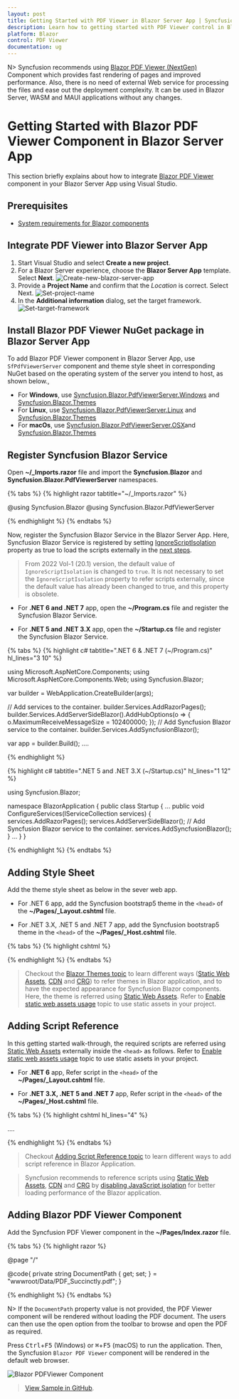 ```yaml
---
layout: post
title: Getting Started with PDF Viewer in Blazor Server App | Syncfusion
description: Learn how to getting started with PDF Viewer control in Blazor Server-side application. You can view and comment on PDFs in ease and also can fill fields.
platform: Blazor
control: PDF Viewer
documentation: ug
---
```


N> Syncfusion recommends using [Blazor PDF Viewer (NextGen)](https://blazor.syncfusion.com/documentation/pdfviewer-2/getting-started/server-side-application) Component which provides fast rendering of pages and improved performance. Also, there is no need of external Web service for processing the files and ease out the deployment complexity. It can be used in Blazor Server, WASM and MAUI applications without any changes.

# Getting Started with Blazor PDF Viewer Component in Blazor Server App

This section briefly explains about how to integrate [Blazor PDF Viewer](https://www.syncfusion.com/blazor-components/blazor-pdf-viewer) component in your Blazor Server App using Visual Studio.

## Prerequisites

* [System requirements for Blazor components](https://blazor.syncfusion.com/documentation/system-requirements)

## Integrate PDF Viewer into Blazor Server App

1. Start Visual Studio and select **Create a new project**.
2. For a Blazor Server experience, choose the **Blazor Server App** template. Select **Next**.
![Create-new-blazor-server-app](GettingStarted_images/start-window-create-new-project.png)
3. Provide a **Project Name** and confirm that the *Location* is correct. Select Next.
![Set-project-name](GettingStarted_images/Set-project-name.png)
4. In the **Additional information** dialog, set the target framework.
![Set-target-framework](GettingStarted_images/Additional_information.png)

## Install Blazor PDF Viewer NuGet package in Blazor Server App

To add Blazor PDF Viewer component in Blazor Server App, use `SfPdfViewerServer` component and theme style sheet in corresponding NuGet based on the operating system of the server you intend to host, as shown below.,
* For **Windows**, use [Syncfusion.Blazor.PdfViewerServer.Windows](https://www.nuget.org/packages/Syncfusion.Blazor.PdfViewerServer.Windows) and [Syncfusion.Blazor.Themes](https://www.nuget.org/packages/Syncfusion.Blazor.Themes/)
* For **Linux**, use [Syncfusion.Blazor.PdfViewerServer.Linux](https://www.nuget.org/packages/Syncfusion.Blazor.PdfViewerServer.Linux) and [Syncfusion.Blazor.Themes](https://www.nuget.org/packages/Syncfusion.Blazor.Themes/)
* For **macOs**, use [Syncfusion.Blazor.PdfViewerServer.OSX](https://www.nuget.org/packages/Syncfusion.Blazor.PdfViewerServer.OSX)and [Syncfusion.Blazor.Themes](https://www.nuget.org/packages/Syncfusion.Blazor.Themes/)

## Register Syncfusion Blazor Service

Open **~/_Imports.razor** file and import the **Syncfusion.Blazor** and **Syncfusion.Blazor.PdfViewerServer** namespaces.

{% tabs %}
{% highlight razor tabtitle="~/_Imports.razor" %}

@using Syncfusion.Blazor
@using Syncfusion.Blazor.PdfViewerServer

{% endhighlight %}
{% endtabs %}

Now, register the Syncfusion Blazor Service in the Blazor Server App. Here, Syncfusion Blazor Service is registered by setting [IgnoreScriptIsolation](https://help.syncfusion.com/cr/blazor/Syncfusion.Blazor.GlobalOptions.html#Syncfusion_Blazor_GlobalOptions_IgnoreScriptIsolation) property as true to load the scripts externally in the [next steps](#add-script-reference).

> From 2022 Vol-1 (20.1) version, the default value of `IgnoreScriptIsolation` is changed to `true`. It is not necessary to set the `IgnoreScriptIsolation` property to refer scripts externally, since the default value has already been changed to true, and this property is obsolete.

* For **.NET 6 and .NET 7** app, open the **~/Program.cs** file and register the Syncfusion Blazor Service.

* For **.NET 5 and .NET 3.X** app, open the **~/Startup.cs** file and register the Syncfusion Blazor Service.

{% tabs %}
{% highlight c# tabtitle=".NET 6 & .NET 7 (~/Program.cs)" hl_lines="3 10" %}

using Microsoft.AspNetCore.Components;
using Microsoft.AspNetCore.Components.Web;
using Syncfusion.Blazor;

var builder = WebApplication.CreateBuilder(args);

// Add services to the container.
builder.Services.AddRazorPages();
builder.Services.AddServerSideBlazor().AddHubOptions(o => { o.MaximumReceiveMessageSize = 102400000; });
// Add Syncfusion Blazor service to the container.
builder.Services.AddSyncfusionBlazor();

var app = builder.Build();
....

{% endhighlight %}

{% highlight c# tabtitle=".NET 5 and .NET 3.X (~/Startup.cs)" hl_lines="1 12" %}

using Syncfusion.Blazor;

namespace BlazorApplication
{
    public class Startup
    {
        ...
        public void ConfigureServices(IServiceCollection services)
        {
            services.AddRazorPages();
            services.AddServerSideBlazor();
            // Add Syncfusion Blazor service to the container.
            services.AddSyncfusionBlazor();
        }
        ...
    }
}

{% endhighlight %}
{% endtabs %}

## Adding Style Sheet

Add the theme style sheet as below in the sever web app.

* For .NET 6 app, add the Syncfusion bootstrap5 theme in the `<head>` of the **~/Pages/_Layout.cshtml** file.

* For .NET 3.X, .NET 5 and .NET 7 app, add the Syncfusion bootstrap5 theme in the `<head>` of the **~/Pages/_Host.cshtml** file.

{% tabs %}
{% highlight cshtml %}

<head>
    <!-- Syncfusion Blazor PDF Viewer controls theme style sheet -->
    <link href="_content/Syncfusion.Blazor.Themes/bootstrap5.css" rel="stylesheet" />
</head>

{% endhighlight %}
{% endtabs %}

> Checkout the [Blazor Themes topic](https://blazor.syncfusion.com/documentation/appearance/themes) to learn different ways ([Static Web Assets](https://blazor.syncfusion.com/documentation/appearance/themes#static-web-assets), [CDN](https://blazor.syncfusion.com/documentation/appearance/themes#cdn-reference) and [CRG](https://blazor.syncfusion.com/documentation/common/custom-resource-generator)) to refer themes in Blazor application, and to have the expected appearance for Syncfusion Blazor components. Here, the theme is referred using [Static Web Assets](https://blazor.syncfusion.com/documentation/appearance/themes#static-web-assets). Refer to [Enable static web assets usage](https://blazor.syncfusion.com/documentation/appearance/themes#enable-static-web-assets-usage) topic to use static assets in your project.

## Adding Script Reference

 In this getting started walk-through, the required scripts are referred using [Static Web Assets](https://blazor.syncfusion.com/documentation/common/adding-script-references#static-web-assets) externally inside the `<head>` as follows. Refer to [Enable static web assets usage](https://blazor.syncfusion.com/documentation/common/adding-script-references#enable-static-web-assets-usage) topic to use static assets in your project.

* For **.NET 6** app, Refer script in the `<head>` of the **~/Pages/_Layout.cshtml** file.

* For **.NET 3.X, .NET 5 and .NET 7** app, Refer script in the `<head>` of the **~/Pages/_Host.cshtml** file.

{% tabs %}
{% highlight cshtml hl_lines="4" %}

<head>
    ....
    <!-- Syncfusion Blazor PDF Viewer controls theme style sheet -->
    <link href="_content/Syncfusion.Blazor.Themes/bootstrap5.css" rel="stylesheet" />
    <!-- Syncfusion Blazor PDF Viewer controls scripts -->
    <script src="_content/Syncfusion.Blazor.PdfViewer/scripts/syncfusion-blazor-pdfviewer.min.js" type="text/javascript"></script>
</head>

{% endhighlight %}
{% endtabs %}

> Checkout [Adding Script Reference topic](https://blazor.syncfusion.com/documentation/common/adding-script-references) to learn different ways to add script reference in Blazor Application.

> Syncfusion recommends to reference scripts using [Static Web Assets](https://blazor.syncfusion.com/documentation/common/adding-script-references#static-web-assets), [CDN](https://blazor.syncfusion.com/documentation/common/adding-script-references#cdn-reference) and [CRG](https://blazor.syncfusion.com/documentation/common/custom-resource-generator) by [disabling JavaScript isolation](https://blazor.syncfusion.com/documentation/common/adding-script-references#disable-javascript-isolation) for better loading performance of the Blazor application.

## Adding Blazor PDF Viewer Component

Add the Syncfusion PDF Viewer component in the **~/Pages/Index.razor** file.

{% tabs %}
{% highlight razor %}

@page "/"
<SfPdfViewerServer DocumentPath="@DocumentPath" Height="500px" Width="1060px" ></SfPdfViewerServer>

@code{
private string DocumentPath { get; set; } = "wwwroot/Data/PDF_Succinctly.pdf";
}

{% endhighlight %}
{% endtabs %}

N> If the `DocumentPath` property value is not provided, the PDF Viewer component will be rendered without loading the PDF document. The users can then use the open option from the toolbar to browse and open the PDF as required.

Press <kbd>Ctrl</kbd>+<kbd>F5</kbd> (Windows) or <kbd>⌘</kbd>+<kbd>F5</kbd> (macOS) to run the application. Then, the Syncfusion `Blazor PDF Viewer` component will be rendered in the default web browser.

![Blazor PDFViewer Component](GettingStarted_images/blazor-pdfviewer.png)

>[View Sample in GitHub](https://github.com/SyncfusionExamples/Blazor-Getting-Started-Examples/tree/main/PDFViewer).
